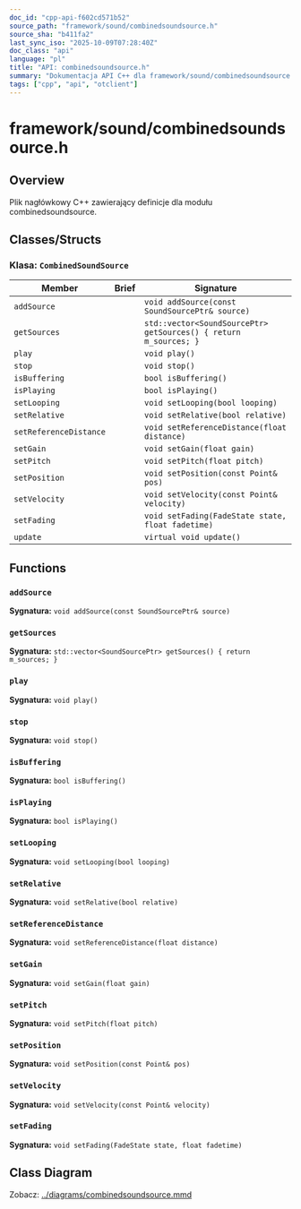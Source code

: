 ```yaml
---
doc_id: "cpp-api-f602cd571b52"
source_path: "framework/sound/combinedsoundsource.h"
source_sha: "b411fa2"
last_sync_iso: "2025-10-09T07:28:40Z"
doc_class: "api"
language: "pl"
title: "API: combinedsoundsource.h"
summary: "Dokumentacja API C++ dla framework/sound/combinedsoundsource.h"
tags: ["cpp", "api", "otclient"]
---
```


# framework/sound/combinedsoundsource.h

## Overview

Plik nagłówkowy C++ zawierający definicje dla modułu combinedsoundsource.

## Classes/Structs

### Klasa: `CombinedSoundSource`

| Member | Brief | Signature |
|--------|-------|-----------|
| `addSource` |  | `void addSource(const SoundSourcePtr& source)` |
| `getSources` |  | `std::vector<SoundSourcePtr> getSources() { return m_sources; }` |
| `play` |  | `void play()` |
| `stop` |  | `void stop()` |
| `isBuffering` |  | `bool isBuffering()` |
| `isPlaying` |  | `bool isPlaying()` |
| `setLooping` |  | `void setLooping(bool looping)` |
| `setRelative` |  | `void setRelative(bool relative)` |
| `setReferenceDistance` |  | `void setReferenceDistance(float distance)` |
| `setGain` |  | `void setGain(float gain)` |
| `setPitch` |  | `void setPitch(float pitch)` |
| `setPosition` |  | `void setPosition(const Point& pos)` |
| `setVelocity` |  | `void setVelocity(const Point& velocity)` |
| `setFading` |  | `void setFading(FadeState state, float fadetime)` |
| `update` |  | `virtual void update()` |

## Functions

### `addSource`

**Sygnatura:** `void addSource(const SoundSourcePtr& source)`

### `getSources`

**Sygnatura:** `std::vector<SoundSourcePtr> getSources() { return m_sources; }`

### `play`

**Sygnatura:** `void play()`

### `stop`

**Sygnatura:** `void stop()`

### `isBuffering`

**Sygnatura:** `bool isBuffering()`

### `isPlaying`

**Sygnatura:** `bool isPlaying()`

### `setLooping`

**Sygnatura:** `void setLooping(bool looping)`

### `setRelative`

**Sygnatura:** `void setRelative(bool relative)`

### `setReferenceDistance`

**Sygnatura:** `void setReferenceDistance(float distance)`

### `setGain`

**Sygnatura:** `void setGain(float gain)`

### `setPitch`

**Sygnatura:** `void setPitch(float pitch)`

### `setPosition`

**Sygnatura:** `void setPosition(const Point& pos)`

### `setVelocity`

**Sygnatura:** `void setVelocity(const Point& velocity)`

### `setFading`

**Sygnatura:** `void setFading(FadeState state, float fadetime)`

## Class Diagram

Zobacz: [../diagrams/combinedsoundsource.mmd](../diagrams/combinedsoundsource.mmd)
